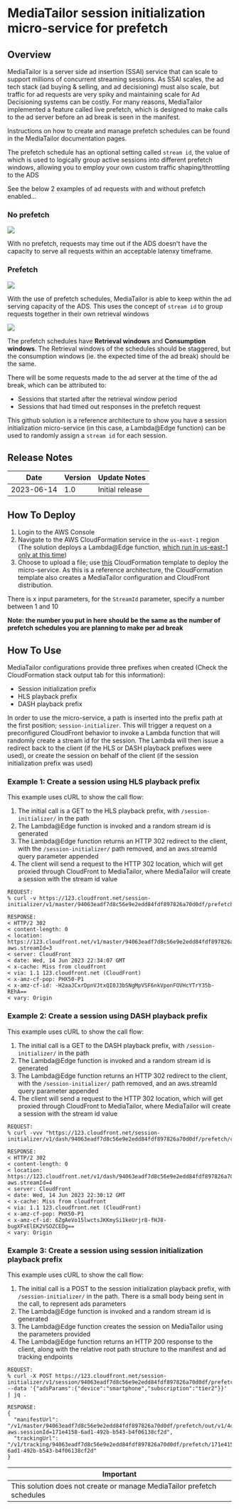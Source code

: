 # MediaTailor session initialization micro-service for prefetch

## Overview
MediaTailor is a server side ad insertion (SSAI) service that can scale to support millions of concurrent streaming sessions. As SSAI scales, the ad tech stack (ad buying & selling, and ad decisioning) must also scale, but traffic for ad requests are very spiky and maintaining scale for Ad Decisioning systems can be costly. For many reasons, MediaTailor implemented a feature called live prefetch, which is designed to make calls to the ad server before an ad break is seen in the manifest.

Instructions on how to create and manage prefetch schedules can be found in the MediaTailor documentation pages.

The prefetch schedule has an optional setting called `stream id`, the value of which is used to logically group active sessions into different prefetch windows, allowing you to employ your own custom traffic shaping/throttling to the ADS

See the below 2 examples of ad requests with and without prefetch enabled...

### No prefetch

![](images/adsrequests1.png?width=50pc&classes=border,shadow)

With no prefetch, requests may time out if the ADS doesn't have the capacity to serve all requests within an acceptable latenxy timeframe.

### Prefetch

![](images/adsrequests2.png?width=50pc&classes=border,shadow)

With the use of prefetch schedules, MediaTailor is able to keep within the ad serving capacity of the ADS. This uses the concept of `stream id` to group requests together in their own retrieval windows

![](images/adsrequests3.png?width=50pc&classes=border,shadow)

The prefetch schedules have **Retrieval windows** and **Consumption windows**. The Retrieval windows of the schedules should be staggered, but the consumption windows (ie. the expected time of the ad break) should be the same.

There will be some requests made to the ad server at the time of the ad break, which can be attributed to:
* Sessions that started after the retrieval window period
* Sessions that had timed out responses in the prefetch request

This github solution is a reference architecture to show you have a session initialization micro-service (in this case, a Lambda@Edge function) can be used to randomly assign a `stream id` for each session.

## Release Notes
| Date       | Version | Update Notes                                                           |
|------------|-----|------------------------------------------------------------------------|
| 2023-06-14 | 1.0 | Initial release |

## How To Deploy

1. Login to the AWS Console
2. Navigate to the AWS CloudFormation service in the `us-east-1` region (The solution deploys a Lambda@Edge function, [which run in us-east-1 only at this time](https://docs.aws.amazon.com/AmazonCloudFront/latest/DeveloperGuide/edge-functions-restrictions.html#lambda-at-edge-restrictions-region))
3. Choose to upload a file; use [this](https://raw.githubusercontent.com/scunning1987/mediatailor_session_init_for_prefetch/main/mediatailor_session_init_micro_service.yaml) CloudFormation template to deploy the micro-service. As this is a reference architecture, the CloudFormation template also creates a MediaTailor configuration and CloudFront distribution.

There is x input parameters, for the `StreamId` parameter, specify a number between 1 and 10

**Note: the number you put in here should be the same as the number of prefetch schedules you are planning to make per ad break**

## How To Use

MediaTailor configurations provide three prefixes when created (Check the CloudFormation stack output tab for this information):
* Session initialization prefix
* HLS playback prefix
* DASH playback prefix

In order to use the micro-service, a path is inserted into the prefix path at the first position; `session-initializer`. This will trigger a request on a preconfigured CloudFront behavior to invoke a Lambda function that will randomly create a stream id for the session. The Lambda will then issue a redirect back to the client (if the HLS or DASH playback prefixes were used), or create the session on behalf of the client (if the session initialization prefix was used)

### Example 1: Create a session using HLS playback prefix
This example uses cURL to show the call flow:
1. The initial call is a GET to the HLS playback prefix, with `/session-initializer/` in the path
2. The Lambda@Edge function is invoked and a random stream id is generated
3. The Lambda@Edge function returns an HTTP 302 redirect to the client, with the `/session-initializer/` path removed, and an aws.streamId query parameter appended
4. The client will send a request to the HTTP 302 location, which will get proxied through CloudFront to MediaTailor, where MediaTailor will create a session with the stream id value


```shell
REQUEST:
% curl -v https://123.cloudfront.net/session-initializer/v1/master/94063eadf7d8c56e9e2edd84fdf897826a70d0df/prefetch/out/v1/4d6b21805fb24291abf3534adfea8966/index.m3u8"

RESPONSE:
< HTTP/2 302 
< content-length: 0
< location: https://123.cloudfront.net/v1/master/94063eadf7d8c56e9e2edd84fdf897826a70d0df/prefetch/out/v1/4d6b21805fb24291abf3534adfea8966/index.m3u8?aws.streamId=3
< server: CloudFront
< date: Wed, 14 Jun 2023 22:34:07 GMT
< x-cache: Miss from cloudfront
< via: 1.1 123.cloudfront.net (CloudFront)
< x-amz-cf-pop: PHX50-P1
< x-amz-cf-id: -H2aaJCxrDpnVJtxQI0J3bSNgMpVSF6nkVponFOVHcYTrY35b-REhA==
< vary: Origin
```


### Example 2: Create a session using DASH playback prefix
This example uses cURL to show the call flow:
1. The initial call is a GET to the DASH playback prefix, with `/session-initializer/` in the path
2. The Lambda@Edge function is invoked and a random stream id is generated
3. The Lambda@Edge function returns an HTTP 302 redirect to the client, with the `/session-initializer/` path removed, and an aws.streamId query parameter appended
4. The client will send a request to the HTTP 302 location, which will get proxied through CloudFront to MediaTailor, where MediaTailor will create a session with the stream id value

```shell
REQUEST:
% curl -vvv "https://123.cloudfront.net/session-initializer/v1/dash/94063eadf7d8c56e9e2edd84fdf897826a70d0df/prefetch/c09ec45a7b484eea88aefc30376ff6e2/index.mpd"

RESPONSE:
< HTTP/2 302 
< content-length: 0
< location: https://123.cloudfront.net/v1/dash/94063eadf7d8c56e9e2edd84fdf897826a70d0df/prefetch/c09ec45a7b484eea88aefc30376ff6e2/index.mpd?aws.streamId=4
< server: CloudFront
< date: Wed, 14 Jun 2023 22:30:12 GMT
< x-cache: Miss from cloudfront
< via: 1.1 123.cloudfront.net (CloudFront)
< x-amz-cf-pop: PHX50-P1
< x-amz-cf-id: 6ZgAeVo15lwctsJKKmySi1keUrjr8-fHJ8-bugXFxElEK2VSOZCEDg==
< vary: Origin
```


### Example 3: Create a session using session initialization playback prefix
This example uses cURL to show the call flow:
1. The initial call is a POST to the session initialization playback prefix, with `/session-initializer/` in the path. There is a small body being sent in the call, to represent ads parameters
2. The Lambda@Edge function is invoked and a random stream id is generated
3. The Lambda@Edge function creates the session on MediaTailor using the parameters provided
4. The Lambda@Edge function returns an HTTP 200 response to the client, along with the relative root path structure to the manifest and ad tracking endpoints

```shell
REQUEST:
% curl -X POST https://123.cloudfront.net/session-initializer/v1/session/94063eadf7d8c56e9e2edd84fdf897826a70d0df/prefetch/out/v1/4d6b21805fb24291abf3534adfea8966/index.m3u8 --data '{"adsParams":{"device":"smartphone","subscription":"tier2"}}' | jq .

RESPONSE:
{
  "manifestUrl": "/v1/master/94063eadf7d8c56e9e2edd84fdf897826a70d0df/prefetch/out/v1/4d6b21805fb24291abf3534adfea8966/index.m3u8?aws.sessionId=171e4158-6ad1-492b-b543-b4f06138cf2d",
  "trackingUrl": "/v1/tracking/94063eadf7d8c56e9e2edd84fdf897826a70d0df/prefetch/171e4158-6ad1-492b-b543-b4f06138cf2d"
}

```

| Important                                                                 |
|---------------------------------------------------------------------------|
| This solution does not create or manage MediaTailor prefetch schedules    |